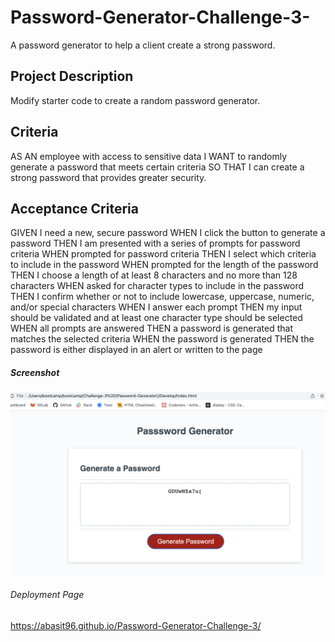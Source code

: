 # Password-Generator-Challenge-3-
A password generator to help a client create a strong password.

## Project Description
Modify starter code to create a random password generator.

## Criteria
AS AN employee with access to sensitive data
I WANT to randomly generate a password that meets certain criteria
SO THAT I can create a strong password that provides greater security.

## Acceptance Criteria

GIVEN I need a new, secure password
WHEN I click the button to generate a password
THEN I am presented with a series of prompts for password criteria
WHEN prompted for password criteria
THEN I select which criteria to include in the password
WHEN prompted for the length of the password
THEN I choose a length of at least 8 characters and no more than 128 characters
WHEN asked for character types to include in the password
THEN I confirm whether or not to include lowercase, uppercase, numeric, and/or special characters
WHEN I answer each prompt
THEN my input should be validated and at least one character type should be selected
WHEN all prompts are answered
THEN a password is generated that matches the selected criteria
WHEN the password is generated
THEN the password is either displayed in an alert or written to the page

##### Screenshot
![Screenshot](./Password%20Generator%20Screenshot.png)

###### Deployment Page
https://abasit96.github.io/Password-Generator-Challenge-3/